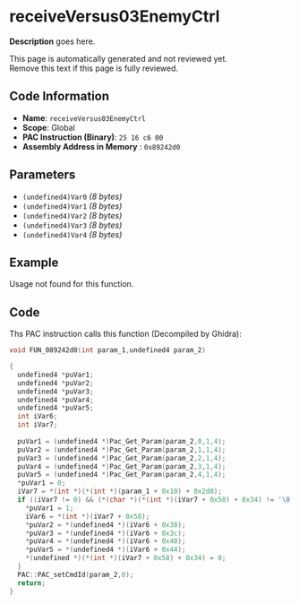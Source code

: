 # receiveVersus03EnemyCtrl

**Description** goes here.

This page is automatically generated and not reviewed yet.<br>Remove this text if this page is fully reviewed.

## Code Information

- **Name**: `receiveVersus03EnemyCtrl`
- **Scope**: Global
- **PAC Instruction (Binary)**: `25 16 c6 00`
- **Assembly Address in Memory** : `0x89242d0`

## Parameters

- `(undefined4)Var0` *(8 bytes)*
- `(undefined4)Var1` *(8 bytes)*
- `(undefined4)Var2` *(8 bytes)*
- `(undefined4)Var3` *(8 bytes)*
- `(undefined4)Var4` *(8 bytes)*

## Example

Usage not found for this function.

## Code

Ths PAC instruction calls this function (Decompiled by Ghidra):

```c
void FUN_089242d0(int param_1,undefined4 param_2)

{
  undefined4 *puVar1;
  undefined4 *puVar2;
  undefined4 *puVar3;
  undefined4 *puVar4;
  undefined4 *puVar5;
  int iVar6;
  int iVar7;
  
  puVar1 = (undefined4 *)Pac_Get_Param(param_2,0,1,4);
  puVar2 = (undefined4 *)Pac_Get_Param(param_2,1,1,4);
  puVar3 = (undefined4 *)Pac_Get_Param(param_2,2,1,4);
  puVar4 = (undefined4 *)Pac_Get_Param(param_2,3,1,4);
  puVar5 = (undefined4 *)Pac_Get_Param(param_2,4,1,4);
  *puVar1 = 0;
  iVar7 = *(int *)(*(int *)(param_1 + 0x10) + 0x2d8);
  if ((iVar7 != 0) && (*(char *)(*(int *)(iVar7 + 0x58) + 0x34) != '\0')) {
    *puVar1 = 1;
    iVar6 = *(int *)(iVar7 + 0x58);
    *puVar2 = *(undefined4 *)(iVar6 + 0x38);
    *puVar3 = *(undefined4 *)(iVar6 + 0x3c);
    *puVar4 = *(undefined4 *)(iVar6 + 0x40);
    *puVar5 = *(undefined4 *)(iVar6 + 0x44);
    *(undefined *)(*(int *)(iVar7 + 0x58) + 0x34) = 0;
  }
  PAC::PAC_setCmdId(param_2,0);
  return;
}
```

